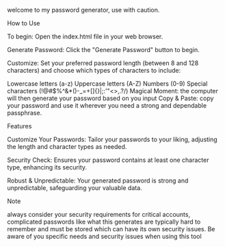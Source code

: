 welcome to my password generator, use with caution. 

How to Use

To begin: Open the index.html file in your web browser.

Generate Password: Click the "Generate Password" button to begin.

Customize: Set your preferred password length (between 8 and 128 characters) and choose which types of characters to include:

Lowercase letters (a-z)
Uppercase letters (A-Z)
Numbers (0-9)
Special characters (!@#$%^&*()-_=+[]{}|;:'"<>,.?/)
Magical Moment: the computer will then generate your password based on you input
Copy & Paste: copy your password and use it wherever you need a strong and dependable passphrase.

Features

Customize Your Passwords: Tailor your passwords to your liking, adjusting the length and character types as needed.

Security Check: Ensures your password contains at least one character type, enhancing its security.

Robust & Unpredictable: Your generated password is strong and unpredictable, safeguarding your valuable data.

Note

 always consider your security requirements for critical accounts, complicated passwords like what this generates are typically hard to remember and must be stored which can have its own security issues. Be aware of you specific needs and security issues when using this tool
